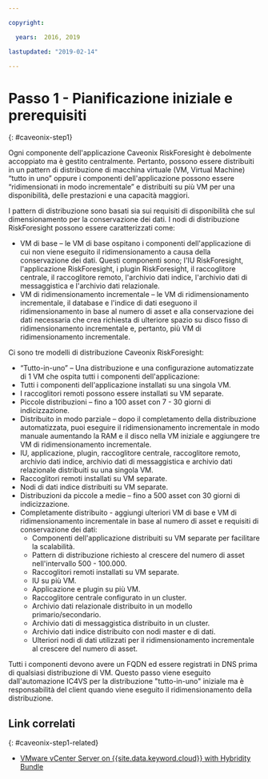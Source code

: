 ```yaml
---

copyright:

  years:  2016, 2019

lastupdated: "2019-02-14"

---
```


# Passo 1 - Pianificazione iniziale e prerequisiti
{: #caveonix-step1}

Ogni componente dell'applicazione Caveonix RiskForesight è debolmente accoppiato ma è gestito centralmente. Pertanto, possono essere distribuiti in un pattern di distribuzione di macchina virtuale (VM, Virtual Machine) “tutto in uno” oppure i componenti dell'applicazione possono essere “ridimensionati in modo incrementale” e distribuiti su più VM per una disponibilità, delle prestazioni e una capacità maggiori.

I pattern di distribuzione sono basati sia sui requisiti di disponibilità che sul dimensionamento per la conservazione dei dati. I nodi di distribuzione RiskForesight possono essere caratterizzati come:

-	VM di base – le VM di base ospitano i componenti dell'applicazione di cui non viene eseguito il ridimensionamento a causa della conservazione dei dati. Questi componenti sono; l'IU RiskForesight, l'applicazione RiskForesight, i plugin RiskForesight, il raccoglitore centrale, il raccoglitore remoto, l'archivio dati indice, l'archivio dati di messaggistica e l'archivio dati relazionale.
-	VM di ridimensionamento incrementale – le VM di ridimensionamento incrementale, il database e l'indice di dati eseguono il ridimensionamento in base al numero di asset e alla conservazione dei dati necessaria che crea richiesta di ulteriore spazio su disco fisso di ridimensionamento incrementale e, pertanto, più VM di ridimensionamento incrementale.

Ci sono tre modelli di distribuzione Caveonix RiskForesight:

-	“Tutto-in-uno” – Una distribuzione e una configurazione automatizzate di 1 VM che ospita tutti i componenti dell'applicazione:
  - Tutti i componenti dell'applicazione installati su una singola VM.
  - I raccoglitori remoti possono essere installati su VM separate.
  - Piccole distribuzioni – fino a 100 asset con 7 - 30 giorni di indicizzazione.
-	Distribuito in modo parziale – dopo il completamento della distribuzione automatizzata, puoi eseguire il ridimensionamento incrementale in modo manuale aumentando la RAM e il disco nella VM iniziale e aggiungere tre VM di ridimensionamento incrementale.
  - IU, applicazione, plugin, raccoglitore centrale, raccoglitore remoto, archivio dati indice, archivio dati di messaggistica e archivio dati relazionale distribuiti su una singola VM.
  - Raccoglitori remoti installati su VM separate.
  -	Nodi di dati indice distribuiti su VM separate.
  -	Distribuzioni da piccole a medie – fino a 500 asset con 30 giorni di indicizzazione.
- Completamente distribuito - aggiungi ulteriori VM di base e VM di ridimensionamento incrementale in base al numero di asset e requisiti di conservazione dei dati:
  - Componenti dell'applicazione distribuiti su VM separate per facilitare la scalabilità.
  -	Pattern di distribuzione richiesto al crescere del numero di asset nell'intervallo 500 - 100.000.
  -	Raccoglitori remoti installati su VM separate.
  -	IU su più VM.
  -	Applicazione e plugin su più VM.
  -	Raccoglitore centrale configurato in un cluster.
  -	Archivio dati relazionale distribuito in un modello primario/secondario.
  -	Archivio dati di messaggistica distribuito in un cluster.
  -	Archivio dati indice distribuito con nodi master e di dati.
  -	Ulteriori nodi di dati utilizzati per il ridimensionamento incrementale al crescere del numero di asset.

Tutti i componenti devono avere un FQDN ed essere registrati in DNS prima di qualsiasi distribuzione di VM. Questo passo viene eseguito dall'automazione IC4VS per la distribuzione "tutto-in-uno" iniziale ma è responsabilità del client quando viene eseguito il ridimensionamento della distribuzione.

## Link correlati
{: #caveonix-step1-related}

* [VMware vCenter Server on {{site.data.keyword.cloud}} with Hybridity Bundle](/docs/services/vmwaresolutions/archiref/vcs?topic=vmware-solutions-vcs-hybridity-intro)

